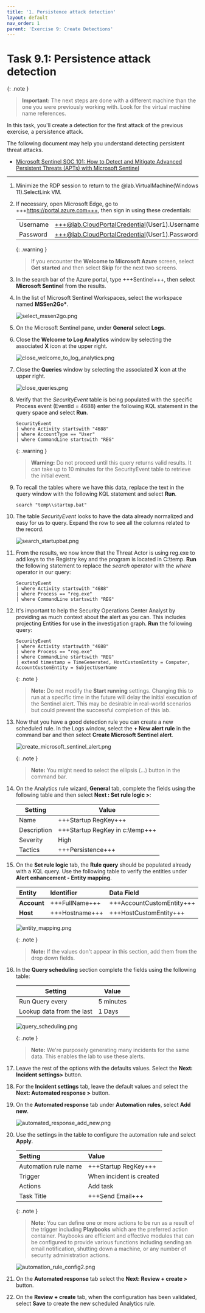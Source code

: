 ```yaml
---
title: '1. Persistence attack detection'
layout: default
nav_order: 1
parent: 'Exercise 9: Create Detections'
---
```


# Task 9.1: Persistence attack detection

{: .note }
> **Important:** The next steps are done with a different machine than the one you were previously working with. Look for the virtual machine name references.

In this task, you'll create a detection for the first attack of the previous exercise, a persistence attack.

The following document may help you understand detecting persistent threat attacks.

- [Microsoft Sentinel SOC 101: How to Detect and Mitigate Advanced Persistent Threats (APTs) with Microsoft Sentinel](https://rodtrent.substack.com/p/microsoft-sentinel-soc-101-how-to-07c)

---

1.  Minimize the RDP session to return to the @lab.VirtualMachine(Windows 11).SelectLink VM.

1.  If necessary, open Microsoft Edge, go to +++https://portal.azure.com+++, then sign in using these credentials:

    | | |
    |:--|:--|
    | Username | +++@lab.CloudPortalCredential(User1).Username+++ |
    | Password | +++@lab.CloudPortalCredential(User1).Password+++ |

    {: .warning }
    > If you encounter the **Welcome to Microsoft Azure** screen, select **Get started** and then select **Skip** for the next two screens.

1.  In the search bar of the Azure portal, type +++Sentinel+++, then select **Microsoft Sentinel** from the results.

1.  In the list of Microsoft Sentinel Workspaces, select the workspace named **MSSen2Go\***.

    ![select_mssen2go.png](../media/select_mssen2go.png)

1.  On the Microsoft Sentinel pane, under **General** select **Logs**.

1.  Close the **Welcome to Log Analytics** window by selecting the associated **X** icon at the upper right.

    ![close_welcome_to_log_analytics.png](../media/close_welcome_to_log_analytics.png)

1.  Close the **Queries** window by selecting the associated **X** icon at the upper right.

    ![close_queries.png](../media/close_queries.png)

1.  Verify that the *SecurityEvent* table is being populated with the specific Process event (EventId = 4688) enter the following KQL statement in the query space and select **Run**.

    ```KQL
    SecurityEvent
    | where Activity startswith "4688"
    | where AccountType == "User"
    | where CommandLine startswith "REG"
    ```

    {: .warning }
    > **Warning:** Do not proceed until this query returns valid results. It can take up to 10 minutes for the SecurityEvent table to retrieve the initial event.

1.  To recall the tables where we have this data, replace the text in the query window with the following  KQL statement and select **Run**.

    ```KQL
    search "temp\\startup.bat"
    ```

1.  The table *SecurityEvent* looks to have the data already normalized and easy for us to query. Expand the row to see all the columns related to the record.

    ![search_startupbat.png](../media/search_startupbat.png)

1.  From the results, we now know that the Threat Actor is using reg.exe to add keys to the Registry key and the program is located in C:\temp. **Run** the following statement to replace the *search* operator with the *where* operator in our query:

    ```KQL
    SecurityEvent 
    | where Activity startswith "4688" 
    | where Process == "reg.exe" 
    | where CommandLine startswith "REG" 
    ```

1.  It's important to help the Security Operations Center Analyst by providing as much context about the alert as you can. This includes projecting Entities for use in the investigation graph. **Run** the following query:

    ```KQL
    SecurityEvent 
    | where Activity startswith "4688" 
    | where Process == "reg.exe" 
    | where CommandLine startswith "REG" 
    | extend timestamp = TimeGenerated, HostCustomEntity = Computer, AccountCustomEntity = SubjectUserName
    ```

    {: .note }
    > **Note:** Do not modify the **Start running** settings. Changing this to run at a specific time in the future will delay the initial execution of the Sentinel alert. This may be desirable in real-world scenarios but could prevent the successful completion of this lab.

1.  Now that you have a good detection rule you can create a new scheduled rule. In the Logs window, select the **+ New alert rule** in the command bar and then select **Create Microsoft Sentinel alert**.

    ![create_microsoft_sentinel_alert.png](../media/create_microsoft_sentinel_alert.png)

    {: .note }
    > **Note:** You might need to select the ellipsis (...) button in the command bar.

1.  On the Analytics rule wizard, **General** tab, complete the fields using the following table and then select **Next : Set rule logic >**:

    |Setting|Value|
    |---|---|
    |Name|+++Startup RegKey+++|
    |Description|+++Startup RegKey in c:\temp+++|
    |Severity|High|
    |Tactics|+++Persistence+++|

1.  On the **Set rule logic** tab, the **Rule query** should be populated already with a KQL query. Use the following table to verify the entities under **Alert enhancement - Entity mapping**.

    |Entity|Identifier|Data Field|
    |:----|:----|:----|
    |**Account**|+++FullName+++|+++AccountCustomEntity+++|
    |**Host**|+++Hostname+++|+++HostCustomEntity+++|

    ![entity_mapping.png](../media/entity_mapping.png)

    {: .note }
    > **Note:** If the values don't appear in this section, add them from the drop down fields.

1.  In the **Query scheduling** section complete the fields using the following table:

    |Setting|Value|
    |---|---|
    |Run Query every|5 minutes|
    |Lookup data from the last|1 Days|

    ![query_scheduling.png](../media/query_scheduling.png)

    {: .note }
    > **Note:** We're purposely generating many incidents for the same data. This enables the lab to use these alerts.

1.  Leave the rest of the options with the defaults values. Select the **Next: Incident settings>** button.

1.  For the **Incident settings** tab, leave the default values and select the **Next: Automated response >** button.

1.  On the **Automated response** tab under **Automation rules**, select **Add new**.

    ![automated_response_add_new.png](../media/automated_response_add_new.png)

1.  Use the settings in the table to configure the automation rule and select **Apply**.

    |Setting|Value|
    |:----|:----|
    |Automation rule name|+++Startup RegKey+++|
    |Trigger|When incident is created|
    |Actions|Add task|
    |Task Title|+++Send Email+++|

    {: .note }
    > **Note:** You can define one or more actions to be run as a result of the trigger including **Playbooks** which are the preferred action container. Playbooks are efficient and effective modules that can be configured to provide various functions including sending an email notification, shutting down a machine, or any number of security administration actions. 

    ![automation_rule_config2.png](../media/automation_rule_config2.png)

1.  On the **Automated response** tab select the **Next: Review + create >** button.
  
1.  On the **Review + create** tab, when the configuration has been validated, select **Save** to create the new scheduled Analytics rule.
